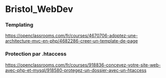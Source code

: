 # Bristol_WebDev

### Templating
https://openclassrooms.com/fr/courses/4670706-adoptez-une-architecture-mvc-en-php/4682286-creer-un-template-de-page

### Protection par .htaccess
https://openclassrooms.com/fr/courses/918836-concevez-votre-site-web-avec-php-et-mysql/918580-protegez-un-dossier-avec-un-htaccess